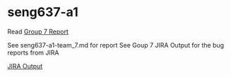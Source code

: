 # seng637-a1

Read [Group 7 Report](seng637-a1-team_7.md) 

See seng637-a1-team_7.md for report
See Goup 7 JIRA Output for the bug reports from JIRA

 [JIRA Output](Group_7_JIRA_Output.pdf)

